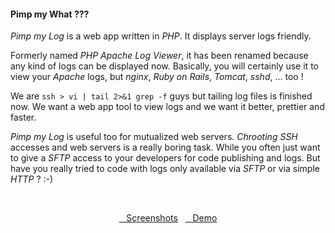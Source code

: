 #### Pimp my What ???

*Pimp my Log* is a web app written in *PHP*. It displays server logs friendly.

Formerly named *PHP Apache Log Viewer*, it has been renamed because any kind of logs can be displayed now. Basically, you will certainly use it to view your *Apache* logs, but *nginx*, *Ruby on Rails*, *Tomcat*, *sshd*, ... too !

We are `ssh > vi | tail 2>&1 grep -f` guys but tailing log files is finished now. We want a web app tool to view logs and we want it better, prettier and faster.

*Pimp my Log* is useful too for mutualized web servers. *Chrooting* *SSH* accesses and web servers is a really boring task. While you often just want to give a *SFTP* access to your developers for code publishing and logs. But have you really tried to code with logs only available via *SFTP* or via simple *HTTP* ? :-)

<br/><center><a type="button" class="btn btn-sm btn-warning" href="/getting-started/screenshots.html"><span class="glyphicon glyphicon-list-alt"></span>&nbsp;&nbsp;&nbsp;Screenshots</a> &nbsp; <a type="button" class="btn btn-sm btn-warning" href="http://demo.pimpmylog.com"><span class="glyphicon glyphicon-star-empty"></span>&nbsp;&nbsp;&nbsp;Demo</a></center>
